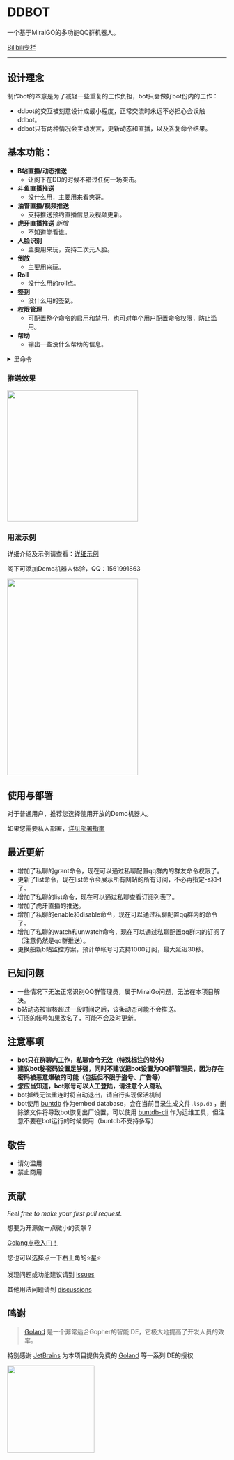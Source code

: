 # DDBOT

一个基于MiraiGO的多功能QQ群机器人。

[Bilibili专栏](https://www.bilibili.com/read/cv10602230)

-----

## 设计理念

制作bot的本意是为了减轻一些重复的工作负担，bot只会做好bot份内的工作：

- ddbot的交互被刻意设计成最小程度，正常交流时永远不必担心会误触ddbot。
- ddbot只有两种情况会主动发言，更新动态和直播，以及答复命令结果。

## **基本功能：**

- **B站直播/动态推送**
  - 让阁下在DD的时候不错过任何一场突击。
- **斗鱼直播推送**
  - 没什么用，主要用来看爽哥。
- **油管直播/视频推送**
  - 支持推送预约直播信息及视频更新。
- **虎牙直播推送** *新增*
  - 不知道能看谁。
- **人脸识别**
  - 主要用来玩，支持二次元人脸。
- **倒放**
  - 主要用来玩。
- **Roll**
  - 没什么用的roll点。
- **签到**
  - 没什么用的签到。
- **权限管理**
  - 可配置整个命令的启用和禁用，也可对单个用户配置命令权限，防止滥用。
- **帮助**
  - 输出一些没什么帮助的信息。

<details>
  <summary>里命令</summary>

以下命令默认禁用，使用enable命令后才能使用

- **随机图片**
    - 由 [api.olicon.app](https://api.lolicon.app/#/) 提供
- **色图判定**
    - 由阿里云提供
    - **注意：阿里云该服务2021年3月25日开始收费**

</details>

### 推送效果

<img src="https://user-images.githubusercontent.com/11474360/111737379-78fbe200-88ba-11eb-9e7e-ecc9f2440dd8.jpg" width="300">

### 用法示例

详细介绍及示例请查看：[详细示例](/EXAMPLE.md)

阁下可添加Demo机器人体验，QQ：1561991863

<img src="https://user-images.githubusercontent.com/11474360/108590360-150afa00-739e-11eb-86f7-77f68d845505.jpeg" width="300" height="450">

## 使用与部署

对于普通用户，推荐您选择使用开放的Demo机器人。

如果您需要私人部署，[详见部署指南](/INSTALL.md)

## **最近更新**

- 增加了私聊的grant命令，现在可以通过私聊配置qq群内的群友命令权限了。
- 更新了list命令，现在list命令会展示所有网站的所有订阅，不必再指定-s和-t了。
- 增加了私聊的list命令，现在可以通过私聊查看订阅列表了。
- 增加了虎牙直播的推送。
- 增加了私聊的enable和disable命令，现在可以通过私聊配置qq群内的命令了。
- 增加了私聊的watch和unwatch命令，现在可以通过私聊配置qq群内的订阅了（注意仍然是qq群推送）。
- 更换船新b站监控方案，预计单帐号可支持1000订阅，最大延迟30秒。

## 已知问题

- 一些情况下无法正常识别QQ群管理员，属于MiraiGo问题，无法在本项目解决。
- b站动态被审核超过一段时间之后，该条动态可能不会推送。
- 订阅的帐号如果改名了，可能不会及时更新。

## 注意事项

- **bot只在群聊内工作，私聊命令无效（特殊标注的除外）**
- **建议bot秘密码设置足够强，同时不建议把bot设置为QQ群管理员，因为存在密码被恶意爆破的可能（包括但不限于盗号、广告等）**
- **您应当知道，bot账号可以人工登陆，请注意个人隐私**
- bot掉线无法重连时将自动退出，请自行实现保活机制
- bot使用 [buntdb](https://github.com/tidwall/buntdb) 作为embed database，会在当前目录生成文件`.lsp.db`
  ，删除该文件将导致bot恢复出厂设置，可以使用 [buntdb-cli](https://github.com/Sora233/buntdb-cli) 作为运维工具，但注意不要在bot运行的时候使用（buntdb不支持多写）

## 敬告

- 请勿滥用
- 禁止商用

## 贡献

*Feel free to make your first pull request.*

想要为开源做一点微小的贡献？

[Golang点我入门！](https://github.com/justjavac/free-programming-books-zh_CN#go)

您也可以选择点一下右上角的⭐星⭐

发现问题或功能建议请到 [issues](https://github.com/Sora233/DDBOT/issues)

其他用法问题请到 [discussions](https://github.com/Sora233/DDBOT/discussions)

## 鸣谢

> [Goland](https://www.jetbrains.com/go/) 是一个非常适合Gopher的智能IDE，它极大地提高了开发人员的效率。

特别感谢 [JetBrains](https://jb.gg/OpenSource) 为本项目提供免费的 [Goland](https://www.jetbrains.com/go/) 等一系列IDE的授权

[<img src="https://user-images.githubusercontent.com/11474360/112592917-baa00600-8e41-11eb-9da4-ecb53bb3c2fa.png" width="200"/>](https://jb.gg/OpenSource)